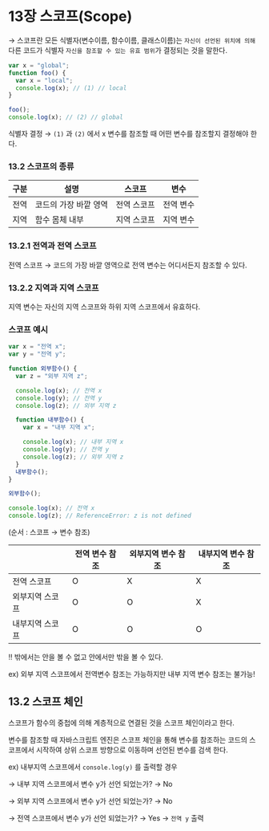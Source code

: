 # 13장 스코프(Scope)

→ 스코프란 모든 식별자(변수이름, 함수이름, 클래스이름)는 `자신이 선언된 위치에 의해` 다른 코드가 식별자 `자신을 참조할 수 있는 유효 범위`가 결정되는 것을 말한다.

```jsx
var x = "global";
function foo() {
  var x = "local";
  console.log(x); // (1) // local
}

foo();
console.log(x); // (2) // global
```

식별자 결정 → `(1)` 과 `(2)` 에서 x 변수를 참조할 때 어떤 변수를 참조할지 결정해야 한다. 

### 13.2 스코프의 종류

| 구분 | 설명 | 스코프 | 변수 |
| --- | --- | --- | --- |
| 전역 | 코드의 가장 바깥 영역 | 전역 스코프 | 전역 변수 |
| 지역 | 함수 몸체 내부 | 지역 스코프 | 지역 변수 |

### 13.2.1 전역과 전역 스코프

전역 스코프 → 코드의 가장 바깥 영역으로 전역 변수는 어디서든지 참조할 수 있다.

### 13.2.2 지역과 지역 스코프

지역 변수는 자신의 지역 스코프와 하위 지역 스코프에서 유효하다.

### 스코프 예시

```jsx
var x = "전역 x";
var y = "전역 y";

function 외부함수() {
  var z = "외부 지역 z";

  console.log(x); // 전역 x
  console.log(y); // 전역 y
  console.log(z); // 외부 지역 z

  function 내부함수() {
    var x = "내부 지역 x";

    console.log(x); // 내부 지역 x
    console.log(y); // 전역 y
    console.log(z); // 외부 지역 z
  }
  내부함수();
}

외부함수();

console.log(x); // 전역 x
console.log(z); // ReferenceError: z is not defined
```

(순서 : 스코프 → 변수 참조)

|  | 전역 변수 참조 | 외부지역 변수 참조 | 내부지역 변수 참조 |
| --- | --- | --- | --- |
| 전역 스코프 | O | X | X |
| 외부지역 스코프 | O | O | X |
| 내부지역 스코프 | O | O | O |

‼️ 밖에서는 안을 볼 수 없고 안에서만 밖을 볼 수 있다.

ex) 외부 지역 스코프에서 전역변수 참조는 가능하지만 내부 지역 변수 참조는 불가능!

## 13.2 스코프 체인

스코프가 함수의 중첩에 의해 계층적으로 연결된 것을 스코프 체인이라고 한다.

변수를 참조할 때 자바스크립트 엔진은 스코프 체인을 통해 변수를 참조하는 코드의 스코프에서 시작하여 상위 스코프 방향으로 이동하며 선언된 변수를 검색 한다.

ex) 내부지역 스코프에서  `console.log(y)` 를 출력할 경우 

→ 내부 지역 스코프에서 변수 y가 선언 되었는가? → No 

→ 외부 지역 스코프에서 변수 y가 선언 되었는가? → No

→ 전역 스코프에서 변수 y가 선언 되었는가? → Yes →  `전역 y` 출력